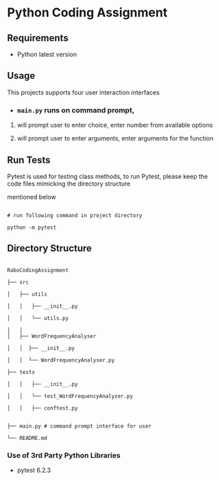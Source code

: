 # Python Coding Assignment

## Requirements

- Python latest version

## Usage

 
This projects supports four user interaction interfaces

- ### ```main.py``` runs on command prompt,

1. will prompt user to enter choice, enter number from available options

2. will prompt user to enter arguments, enter arguments for the function


 

## Run Tests

Pytest is used for testing class methods, to run Pytest, please keep the code files mimicking the directory structure

mentioned below

```

# run following command in project directory

python -m pytest

```

 

## Directory Structure

```

RaboCodingAssignment

├── src  

│   ├── utils 

│   │   ├── __init__.py   

│   │   └── utils.py 

│   │
│   ├── WordFrequencyAnalyser

│   │  ├── __init__.py   

│   │  └── WordFrequencyAnalyser.py                                 

├── tests 

│   │   ├── __init__.py  

│   │   └── test_WordFrequencyAnalyzer.py    

│   │   ├── conftest.py  


├── main.py # command prompt interface for user

└── README.md

```


### Use of 3rd Party Python Libraries

- pytest 6.2.3

